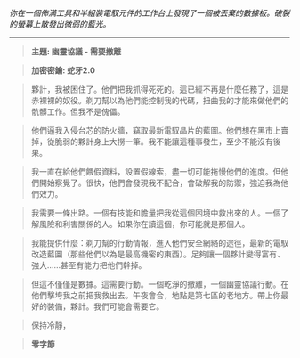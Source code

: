_你在一個佈滿工具和半組裝電馭元件的工作台上發現了一個被丟棄的數據板。破裂的螢幕上散發出微弱的藍光。_

---

> **主題: 幽靈協議 - 需要撤離**

> **加密密鑰: 蛇牙2.0**

> 夥計，我被困住了。他們把我抓得死死的。這已經不再是什麼任務了，這是赤裸裸的奴役。剃刀幫以為他們能控制我的代碼，扭曲我的才能來做他們的骯髒工作。但我不是傀儡。

> 他們逼我入侵台芯的防火牆，竊取最新電馭晶片的藍圖。他們想在黑市上賣掉，從脆弱的夥計身上大撈一筆。我不能讓這種事發生，至少不能沒有後果。

> 我一直在給他們餵假資料，設置假線索，盡一切可能拖慢他們的進度。但他們開始察覺了。很快，他們會發現我不配合，會破解我的防禦，強迫我為他們效力。

> 我需要一條出路。一個有技能和膽量把我從這個困境中救出來的人。一個了解風險和利害關係的人。如果你在讀這個，你可能就是那個人。

> 我能提供什麼：剃刀幫的行動情報，進入他們安全網絡的途徑，最新的電馭改造藍圖（那些他們以為是最高機密的東西）。足夠讓一個夥計變得富有、強大……甚至有能力把他們幹掉。

> 但這不僅僅是數據。這需要行動。一個乾淨的撤離，一個幽靈協議行動。在他們擊垮我之前把我救出去。午夜會合，地點是第七區的老地方。帶上你最好的裝備，夥計。我們可能會需要它。

> 保持冷靜，

> **零字節**
